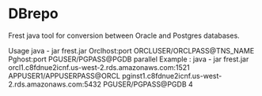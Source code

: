 # DBrepo
Frest java tool for conversion between Oracle and Postgres databases. 

Usage java - jar frest.jar Orclhost:port ORCLUSER/ORCLPASS@TNS_NAME Pghost:port PGUSER/PGPASS@PGDB parallel
Example : java - jar frest.jar orcl1.c8fdnue2icnf.us-west-2.rds.amazonaws.com:1521 APPUSER1/APPUSERPASS@ORCL pginst1.c8fdnue2icnf.us-west-2.rds.amazonaws.com:5432 PGUSER/PGPASS@PGDB 4
